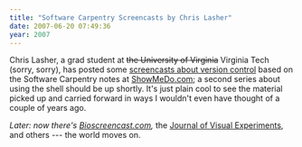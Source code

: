 ```yaml
---
title: "Software Carpentry Screencasts by Chris Lasher"
date: 2007-06-20 07:49:36
year: 2007
---
```

Chris Lasher, a grad student at <strike>the University of Virginia</strike> Virginia Tech (sorry, sorry), has posted some <a href="http://showmedo.com/videos/series?name=bfNi2X3Xg">screencasts about version control</a> based on the Software Carpentry notes at <a href="http://www.showmedo.com">ShowMeDo.com</a>; a second series about using the shell should be up shortly.  It's just plain cool to see the material picked up and carried forward in ways I wouldn't even have thought of a couple of years ago.

<em>Later: now there's <a href="http://www.bioscreencast.com">Bioscreencast.com</a>, </em> the <a href="http://www.jove.com/">Journal of Visual Experiments</a>, and others --- the world moves on.
